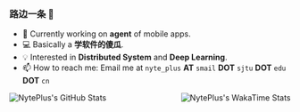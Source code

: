 ### 路边一条 🐶

<!--
**NytePlus/NytePlus** is a ✨ _special_ ✨ repository because its `README.md` (this file) appears on your GitHub profile.

Here are some ideas to get you started:

- 🔭 I’m currently working on ...
- 🌱 I’m currently learning ...
- 👯 I’m looking to collaborate on ...
- 🤔 I’m looking for help with ...
- 💬 Ask me about ...
- 📫 How to reach me: ...
- 😄 Pronouns: ...
- ⚡ Fun fact: ...
-->

- 🔭 Currently working on **agent** of mobile apps.
- 💻 Basically a **学软件的傻瓜**.
- 💡 Interested in **Distributed System** and **Deep Learning**.
- 📫 How to reach me: Email me at `nyte_plus` **AT** `smail` **DOT** `sjtu` **DOT** `edu` **DOT** `cn`

<div style="display: flex; flex-direction: row; justify-content: space-between; width: 100%;">
  <img src="https://github-readme-stats.vercel.app/api/top-langs/?username=NytePlus&theme=transparent&show_icons=true&hide_border=true&layout=compact&langs_count=10" alt="NytePlus's GitHub Stats" />
  
  <img src="https://github-readme-stats.vercel.app/api?username=NytePlus&show_icons=true&theme=transparent" alt="NytePlus's WakaTime Stats" />
</div>
